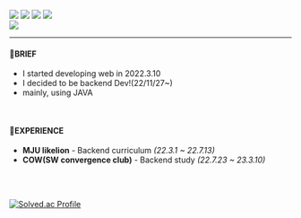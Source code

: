 
<br/>

<div align=left>
<img src="https://img.shields.io/badge/Spring-6DB33F?style=for-the-badge&logo=Spring&logoColor=white">
<img src="https://img.shields.io/badge/JAVA-007396?style=for-the-badge&logo=java&logoColor=white">
<img src="https://img.shields.io/badge/javascript-F7DF1E?style=for-the-badge&logo=javascript&logoColor=black">
<img src="https://img.shields.io/badge/node.js-339933?style=for-the-badge&logo=Node.js&logoColor=white">
</br>
<img src="https://img.shields.io/badge/mysql-4479A1?style=for-the-badge&logo=mysql&logoColor=white"> 
</div>

<hr>
<h4>👋BRIEF</h4>
<ul>
<li>I started developing web in 2022.3.10</li>
<li>I decided to be backend Dev!(22/11/27~)</li>
<li>mainly, using JAVA</li>
</ul>

<br/>
<h4>💼EXPERIENCE</h4>
<ul>
<li><strong>MJU likelion</strong> - Backend curriculum <i>(22.3.1 ~ 22.7.13)</i></li>
<li><strong>COW(SW convergence club)</strong> - Backend study <i>(22.7.23 ~ 23.3.10)</i></li>
</ul>


<br/>
<br/>

[![Solved.ac Profile](http://mazassumnida.wtf/api/v2/generate_badge?boj=hazardous10)](https://solved.ac/hazardous10/)
